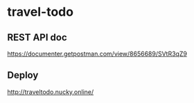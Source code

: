 # travel-todo

## REST API doc

https://documenter.getpostman.com/view/8656689/SVtR3qZ9

## Deploy

http://traveltodo.nucky.online/

